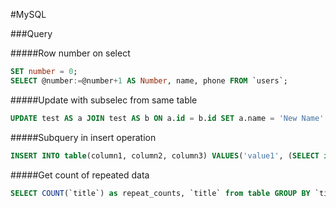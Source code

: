#MySQL

###Query

#####Row number on select
```sql
SET number = 0;
SELECT @number:=@number+1 AS Number, name, phone FROM `users`;
```

#####Update with subselec from same table
```sql
UPDATE test AS a JOIN test AS b ON a.id = b.id SET a.name = 'New Name' WHERE a.id = 104;
```

#####Subquery in insert operation
```sql
INSERT INTO table(column1, column2, column3) VALUES('value1', (SELECT id FROM table AS id_value where id='SomeID'),'value3');
```

#####Get count of repeated data
```sql
SELECT COUNT(`title`) as repeat_counts, `title` from table GROUP BY `title` ORDER BY `title` DESC;
```
